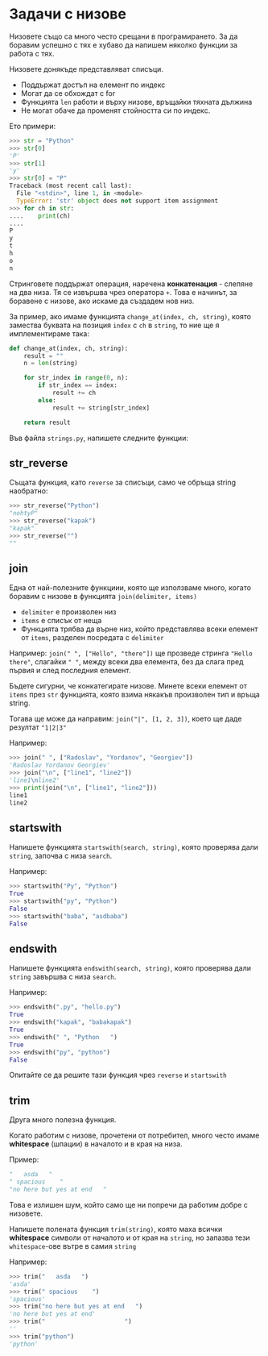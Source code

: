 # Задачи с низове

Низовете също са много често срещани в програмирането. За да боравим успешно с тях е хубаво да напишем няколко функции за работа с тях.

Низовете донякъде представляват списъци.

* Поддържат достъп на елемент по индекс
* Могат да се обхождат с for
* Функцията `len` работи и върху низове, връщайки тяхната дължина
* Не могат обаче да променят стойността си по индекс.

Ето примери:

```python
>>> str = "Python"
>>> str[0]
'P'
>>> str[1]
'y'
>>> str[0] = "P"
Traceback (most recent call last):
  File "<stdin>", line 1, in <module>
  TypeError: 'str' object does not support item assignment
>>> for ch in str:
....    print(ch)
....
P
y
t
h
o
n
```

Стринговете поддържат операция, наречена **конкатенация** - слепяне на два низа. Тя се извършва чрез оператора `+`. Това е начинът, за боравене с низове, ако искаме да създадем нов низ.

За пример, ако имаме функцията `change_at(index, ch, string)`, която замества буквата на позиция `index` с `ch` в `string`, то ние ще я имплементираме така:

```python
def change_at(index, ch, string):
    result = ""
    n = len(string)

    for str_index in range(0, n):
        if str_index == index:
            result += ch
        else:
            result += string[str_index]

    return result
```

Във файла `strings.py`, напишете следните функции:

## str_reverse

Същата функция, като `reverse` за списъци, само че обръща string наобратно:

```python
>>> str_reverse("Python")
"nohtyP"
>>> str_reverse("kapak")
"kapak"
>>> str_reverse("")
""
```

## join

Една от най-полезните функциии, която ще използваме много, когато боравим с низове в функцията `join(delimiter, items)`

* `delimiter` е произволен низ
* `items` е списък от неща
* Функцията трябва да върне низ, който представлява всеки елемент от `items`, разделен посредата с `delimiter`

Например: `join(" ", ["Hello", "there"])` ще прозведе стринга `"Hello there"`, слагайки `" "`, между всеки два елемента, без да слага пред първия и след последния елемент.

Бъдете сигурни, че конкатегирате низове. Минете всеки елемент от `items` през `str` функцията, която взима някакъв произволен тип и връща string.

Тогава ще може да направим: `join("|", [1, 2, 3])`, което ще даде резултат `"1|2|3"`

Например:

```python
>>> join(" ", ["Radoslav", "Yordanov", "Georgiev"])
'Radoslav Yordanov Georgiev'
>>> join("\n", ["line1", "line2"])
'line1\nline2'
>>> print(join("\n", ["line1", "line2"]))
line1
line2
```

## startswith

Напишете функцията `startswith(search, string)`, която проверява дали `string`, започва с низа `search`.

Например:

```python
>>> startswith("Py", "Python")
True
>>> startswith("py", "Python")
False
>>> startswith("baba", "asdbaba")
False
```

## endswith

Напишете функцията `endswith(search, string)`, която проверява дали `string` завършва с низа `search`.

Например:

```python
>>> endswith(".py", "hello.py")
True
>>> endswith("kapak", "babakapak")
True
>>> endswith(" ", "Python   ")
True
>>> endswith("py", "python")
False
```

Опитайте се да решите тази функция чрез `reverse` и `startswith`

## trim

Друга много полезна функция.

Когато работим с низове, прочетени от потребител, много често имаме **whitespace** (шпации) в началото и в края на низа.

Пример:

```python
"   asda   "
" spacious    "
"no here but yes at end   "
```

Това е излишен шум, който само ще ни попречи да работим добре с низовете.

Напишете полената функция `trim(string)`, която маха всички **whitespace** символи от началото и от края на `string`, но запазва тези `whitespace`-ове вътре в самия `string`

Например:

```python
>>> trim("   asda   ")
'asda'
>>> trim(" spacious    ")
'spacious'
>>> trim("no here but yes at end   ")
'no here but yes at end'
>>> trim("                      ")
''
>>> trim("python")
'python'
```
